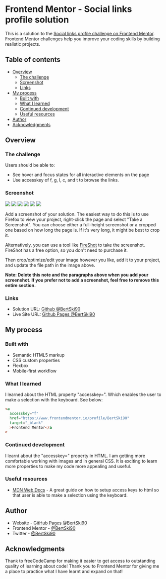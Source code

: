 # Frontend Mentor - Social links profile solution

This is a solution to the [Social links profile challenge on Frontend Mentor](https://www.frontendmentor.io/challenges/social-links-profile-UG32l9m6dQ). Frontend Mentor challenges help you improve your coding skills by building realistic projects.

## Table of contents

- [Overview](#overview)
  - [The challenge](#the-challenge)
  - [Screenshot](#screenshot)
  - [Links](#links)
- [My process](#my-process)
  - [Built with](#built-with)
  - [What I learned](#what-i-learned)
  - [Continued development](#continued-development)
  - [Useful resources](#useful-resources)
- [Author](#author)
- [Acknowledgments](#acknowledgments)

## Overview

### The challenge

Users should be able to:

- See hover and focus states for all interactive elements on the page
- Use accesskey of f, g, l, c, and t to browse the links.

### Screenshot

![](sceenshots/social-links-profile-project-html-1.png)
![](sceenshots/social-links-profile-project-html-2.png)
![](sceenshots/social-links-profile-project-css-1.png)
![](sceenshots/social-links-profile-project-css-2.png)
![](sceenshots/social-links-profile-project-css-3.png)
![](sceenshots/social-links-profile-project-css-4.png)

Add a screenshot of your solution. The easiest way to do this is to use Firefox to view your project, right-click the page and select "Take a Screenshot". You can choose either a full-height screenshot or a cropped one based on how long the page is. If it's very long, it might be best to crop it.

Alternatively, you can use a tool like [FireShot](https://getfireshot.com/) to take the screenshot. FireShot has a free option, so you don't need to purchase it.

Then crop/optimize/edit your image however you like, add it to your project, and update the file path in the image above.

**Note: Delete this note and the paragraphs above when you add your screenshot. If you prefer not to add a screenshot, feel free to remove this entire section.**

### Links

- Solution URL: [Github @BertSki90](https://github.com/BertSki90/social-links-profile-project)
- Live Site URL: [Github Pages @BertSki90](https://bertski90.github.io/social-links-profile-project/)

## My process

### Built with

- Semantic HTML5 markup
- CSS custom properties
- Flexbox
- Mobile-first workflow

### What I learned

I learned about the HTML property "accesskey=". Which enables the user to make a selection with the keyboard. See below:

```html
<a
  accesskey="f"
  href="https://www.frontendmentor.io/profile/BertSki90"
  target="_blank"
  >Frontend Mentor</a
>
```

### Continued development

I learnt about the "accesskey=" property in HTML. I am getting more comfortable working with images and in general CSS. It is exciting to learn more properties to make my code more appealing and useful.

### Useful resources

- [MDN Web Docs](https://developer.mozilla.org/en-US/docs/Web/HTML/Reference/Global_attributes/accesskey) - A great guide on how to setup access keys to html so that user is able to make a selection using the keyboard.

## Author

- Website - [GitHub Pages @BertSki90](https://github.com/BertSki90)
- Frontend Mentor - [@BertSki90](https://www.frontendmentor.io/profile/BertSki90)
- Twitter - [@BertSki90](https://x.com/BertSki90)

## Acknowledgments

Thank to freeCodeCamp for making it easier to get access to outstanding quality of learning about code! Thank you to Frontend Mentor for giving me a place to practice what I have learnt and expand on that!
